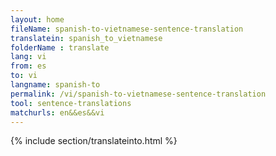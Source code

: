 ```yaml
---
layout: home
fileName: spanish-to-vietnamese-sentence-translation
translatein: spanish_to_vietnamese
folderName : translate
lang: vi
from: es
to: vi
langname: spanish-to
permalink: /vi/spanish-to-vietnamese-sentence-translation
tool: sentence-translations
matchurls: en&&es&&vi
---
```

{% include section/translateinto.html %}
